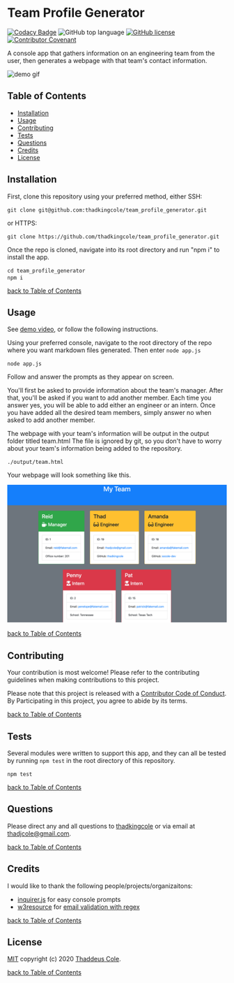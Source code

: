 # Team Profile Generator

[![Codacy Badge](https://api.codacy.com/project/badge/Grade/f4bc2a547af4438c8f49c3a3d4bab955)](https://app.codacy.com/manual/thadkingcole/team_profile_generator?utm_source=github.com&utm_medium=referral&utm_content=thadkingcole/team_profile_generator&utm_campaign=Badge_Grade_Dashboard)
![GitHub top language](https://img.shields.io/github/languages/top/thadkingcole/team_profile_generator)
[![GitHub license](https://img.shields.io/github/license/thadkingcole/team_profile_generator)](LICENSE)
[![Contributor Covenant](https://img.shields.io/badge/Contributor%20Covenant-v2.0%20adopted-ff69b4.svg)](code_of_conduct.md)

A console app that gathers information on an engineering team from the user, then generates a webpage with that team's contact information.

![demo gif](./images/demo.gif)

## Table of Contents

- [Installation](#installation)
- [Usage](#usage)
- [Contributing](#contributing)
- [Tests](#tests)
- [Questions](#questions)
- [Credits](#credits)
- [License](#license)

## Installation

First, clone this repository using your preferred method, either SSH:

```git
git clone git@github.com:thadkingcole/team_profile_generator.git
```
or HTTPS:
```git
git clone https://github.com/thadkingcole/team_profile_generator.git
```

Once the repo is cloned, navigate into its root directory and run "npm i" to install the app.

```console
cd team_profile_generator
npm i
```


[back to Table of Contents](#table-of-contents)

## Usage

See [demo video](https://drive.google.com/file/d/1wS6J5vcDSe257hCi_fhgcXvlDJToY5LT/view), or follow the following instructions.

Using your preferred console, navigate to the root directory of the repo where you want markdown files generated. Then enter ```node app.js```

```console
node app.js
```

Follow and answer the prompts as they appear on screen.

You'll first be asked to provide information about the team's manager. After that, you'll be asked if you want to add another member. Each time you answer yes, you will be able to add either an engineer or an intern. Once you have added all the desired team members, simply answer no when asked to add another member.

The webpage with your team's information will be output in the output folder titled team.html The file is ignored by git, so you don't have to worry about your team's information being added to the repository.

```console
./output/team.html
```

Your webpage will look something like this.

![final result](./images/resultingHTML.png)


[back to Table of Contents](#table-of-contents)

## Contributing

Your contribution is most welcome! Please refer to the contributing guidelines when making contributions to this project.

Please note that this project is released with a [Contributor Code of Conduct](code_of_conduct.md). By Participating in this project, you agree to abide by its terms.

[back to Table of Contents](#table-of-contents)

## Tests

Several modules were written to support this app, and they can all be tested by running `npm test` in the root directory of this repository.

```console
npm test
```

[back to Table of Contents](#table-of-contents)

## Questions

Please direct any and all questions to [thadkingcole](https://github.com/thadkingcole) or via email at [thadjcole@gmail.com](mailto:thadjcole@gmail.com).

[back to Table of Contents](#table-of-contents)

## Credits

I would like to thank the following people/projects/organizaitons:

- [inquirer.js](https://github.com/SBoudrias/Inquirer.js) for easy console prompts
- [w3resource](https://w3resource.com/) for [email validation with regex](https://www.w3resource.com/javascript/form/email-validation.php)

[back to Table of Contents](#table-of-contents)

## License

[MIT](LICENSE) copyright (c) 2020 [Thaddeus Cole](mailto:thadjcole@gmail.com).

[back to Table of Contents](#table-of-contents)
